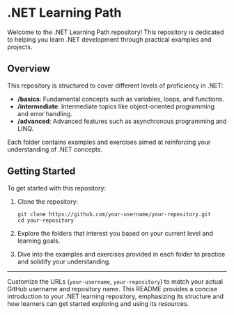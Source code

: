 

# .NET Learning Path

Welcome to the .NET Learning Path repository! This repository is dedicated to helping you learn .NET development through practical examples and projects.


## Overview

This repository is structured to cover different levels of proficiency in .NET:

- **/basics**: Fundamental concepts such as variables, loops, and functions.
- **/intermediate**: Intermediate topics like object-oriented programming and error handling.
- **/advanced**: Advanced features such as asynchronous programming and LINQ.

Each folder contains examples and exercises aimed at reinforcing your understanding of .NET concepts.

## Getting Started

To get started with this repository:

1. Clone the repository:
   ```
   git clone https://github.com/your-username/your-repository.git
   cd your-repository
   ```

2. Explore the folders that interest you based on your current level and learning goals.

3. Dive into the examples and exercises provided in each folder to practice and solidify your understanding.

---

Customize the URLs (`your-username`, `your-repository`) to match your actual GitHub username and repository name. This README provides a concise introduction to your .NET learning repository, emphasizing its structure and how learners can get started exploring and using its resources.
